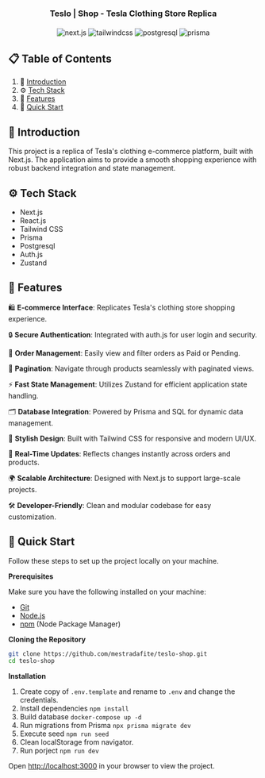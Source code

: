 <div align="center">

  <h3 align="center">Teslo | Shop - Tesla Clothing Store Replica</h3>

  <div style="margin-top: 20px; margin-bottom: 30px;">
    <img src="https://img.shields.io/badge/next.js-000000?style=for-the-badge&logo=nextdotjs&logoColor=white" alt="next.js" />
    <img src="https://img.shields.io/badge/-Tailwind_CSS-black?style=for-the-badge&logoColor=white&logo=tailwindcss&color=06B6D4" alt="tailwindcss" />
    <img src="https://img.shields.io/badge/postgresql-4169e1?style=for-the-badge&logo=postgresql&logoColor=white" alt="postgresql" />
    <img src="https://img.shields.io/badge/Prisma-3982CE?style=for-the-badge&logo=Prisma&logoColor=white" alt="prisma" />
  </div>
</div>

## 📋 <a name="table">Table of Contents</a>

1. 🤖 [Introduction](#introduction)
2. ⚙️ [Tech Stack](#tech-stack)
3. 🔋 [Features](#features)
4. 🤸 [Quick Start](#quick-start)

## <a name="introduction">🤖 Introduction</a>

This project is a replica of Tesla's clothing e-commerce platform, built with Next.js. The application aims to provide a smooth shopping experience with robust backend integration and state management.

## <a name="tech-stack">⚙️ Tech Stack</a>

- Next.js
- React.js
- Tailwind CSS
- Prisma
- Postgresql
- Auth.js
- Zustand

## <a name="features">🔋 Features</a>

🛍️ **E-commerce Interface**: Replicates Tesla's clothing store shopping experience.

🔒 **Secure Authentication**: Integrated with auth.js for user login and security.

📄 **Order Management**: Easily view and filter orders as Paid or Pending.

📜 **Pagination**: Navigate through products seamlessly with paginated views.

⚡ **Fast State Management**: Utilizes Zustand for efficient application state handling.

🗂️ **Database Integration**: Powered by Prisma and SQL for dynamic data management.

🎨 **Stylish Design**: Built with Tailwind CSS for responsive and modern UI/UX.

🔄 **Real-Time Updates**: Reflects changes instantly across orders and products.

🌍 **Scalable Architecture**: Designed with Next.js to support large-scale projects.

🛠️ **Developer-Friendly**: Clean and modular codebase for easy customization.

## <a name="quick-start">🤸 Quick Start</a>

Follow these steps to set up the project locally on your machine.

**Prerequisites**

Make sure you have the following installed on your machine:

- [Git](https://git-scm.com/)
- [Node.js](https://nodejs.org/en)
- [npm](https://www.npmjs.com/) (Node Package Manager)

**Cloning the Repository**

```bash
git clone https://github.com/mestradafite/teslo-shop.git
cd teslo-shop
```

**Installation**

1. Create copy of `.env.template` and rename to `.env` and change the credentials.
2. Install dependencies `npm install`
3. Build database `docker-compose up -d`
4. Run migrations from Prisma `npx prisma migrate dev`
5. Execute seed `npm run seed`
6. Clean localStorage from navigator.
7. Run porject `npm run dev`

Open [http://localhost:3000](http://localhost:5173) in your browser to view the project.
